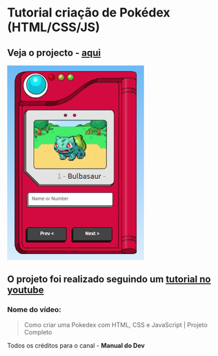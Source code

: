 # Tutorial criação de Pokédex (HTML/CSS/JS)

## Veja o projecto - [aqui](https://gt-pokedex-project.netlify.app/)

<img src="./images/exemplo-image.png" alt="exemplo imagem">

## O projeto foi realizado seguindo um [tutorial no youtube](https://youtu.be/SjtdH3dWLa8)

### Nome do vídeo:
> Como criar uma Pokedex com HTML, CSS e JavaScript | Projeto Completo

Todos os créditos para o canal - **Manual do Dev**
